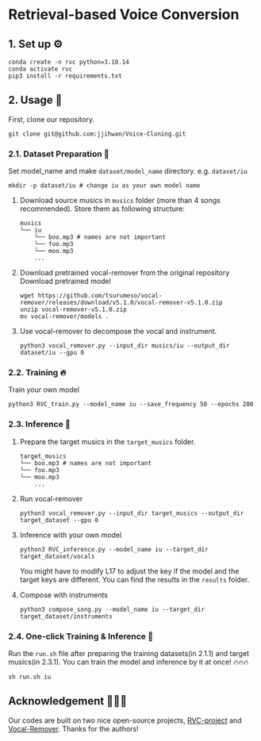 # Retrieval-based Voice Conversion  

## 1. Set up ⚙️
```
conda create -n rvc python=3.10.14
conda activate rvc
pip3 install -r requirements.txt
```

## 2. Usage 🚀
First, clone our repository.
```
git clone git@github.com:jjihwan/Voice-Cloning.git
```

### 2.1. Dataset Preparation 🦄
Set model_name and make `dataset/model_name` directory. e.g. `dataset/iu`
```
mkdir -p dataset/iu # change iu as your own model name
```

1. Download source musics in `musics` folder (more than 4 songs recommended). Store them as following structure:
    ```
    musics
    └── iu
        └── boo.mp3 # names are not important
        └── foo.mp3
        └── moo.mp3
        ...
    ```
2. Download pretrained vocal-remover from the original repository
    Download pretrained model
    ```
    wget https://github.com/tsurumeso/vocal-remover/releases/download/v5.1.0/vocal-remover-v5.1.0.zip
    unzip vocal-remover-v5.1.0.zip
    mv vocal-remover/models .
    ```
3. Use vocal-remover to decompose the vocal and instrument.
    ```
    python3 vocal_remover.py --input_dir musics/iu --output_dir dataset/iu --gpu 0
    ```

### 2.2. Training 🔥
Train your own model
```
python3 RVC_train.py --model_name iu --save_frequency 50 --epochs 200
```

### 2.3. Inference 🎵
1. Prepare the target musics in the `target_musics` folder.
    ```
    target_musics
    └── boo.mp3 # names are not important
    └── foo.mp3
    └── moo.mp3
        ...
    ```
2. Run vocal-remover
    ```
    python3 vocal_remover.py --input_dir target_musics --output_dir target_dataset --gpu 0
    ```

3. Inference with your own model
    ```
    python3 RVC_inference.py --model_name iu --target_dir target_dataset/vocals
    ```
    You might have to modify L17 to adjust the key if the model and the target keys are different.
    You can find the results in the `results` folder.

4. Compose with instruments
    ```
    python3 compose_song.py --model_name iu --target_dir target_dataset/instruments
    ```

### 2.4. One-click Training & Inference 🤩

Run the `run.sh` file after preparing the training datasets(in 2.1.1) and target musics(in 2.3.1).
You can train the model and inference by it at once! 🔥🔥🔥
```
sh run.sh iu
```


## Acknowledgement 🤗🤗🤗
Our codes are built on two nice open-source projects, [RVC-project](https://github.com/RVC-Project/Retrieval-based-Voice-Conversion-WebUI.git) and [Vocal-Remover](https://github.com/tsurumeso/vocal-remover.git). Thanks for the authors!
